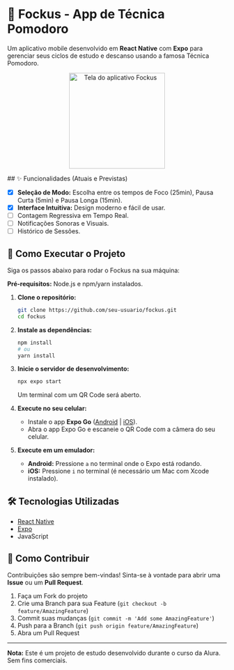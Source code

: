 # 🍅 Fockus - App de Técnica Pomodoro

Um aplicativo mobile desenvolvido em **React Native** com **Expo** para gerenciar seus ciclos de estudo e descanso usando a famosa Técnica Pomodoro.

<p align="center">
  <img src="https://github.com/user-attachments/assets/37663338-9de6-4d93-abdb-1f2470d1ac0f" width="220" alt="Tela do aplicativo Fockus">
</p>
## ✨ Funcionalidades (Atuais e Previstas)

-   [x] **Seleção de Modo:** Escolha entre os tempos de Foco (25min), Pausa Curta (5min) e Pausa Longa (15min).
-   [x] **Interface Intuitiva:** Design moderno e fácil de usar.
-   [ ] Contagem Regressiva em Tempo Real.
-   [ ] Notificações Sonoras e Visuais.
-   [ ] Histórico de Sessões.

## 🚀 Como Executar o Projeto

Siga os passos abaixo para rodar o Fockus na sua máquina:

**Pré-requisitos:** Node.js e npm/yarn instalados.

1.  **Clone o repositório:**
    ```bash
    git clone https://github.com/seu-usuario/fockus.git
    cd fockus
    ```

2.  **Instale as dependências:**
    ```bash
    npm install
    # ou
    yarn install
    ```

3.  **Inicie o servidor de desenvolvimento:**
    ```bash
    npx expo start
    ```
    Um terminal com um QR Code será aberto.

4.  **Execute no seu celular:**
    *   Instale o app **Expo Go** ([Android](https://play.google.com/store/apps/details?id=host.exp.exponent) | [iOS](https://apps.apple.com/br/app/expo-go/id982107779)).
    *   Abra o app Expo Go e escaneie o QR Code com a câmera do seu celular.

5.  **Execute em um emulador:**
    *   **Android:** Pressione `a` no terminal onde o Expo está rodando.
    *   **iOS:** Pressione `i` no terminal (é necessário um Mac com Xcode instalado).

## 🛠️ Tecnologias Utilizadas

-   [React Native](https://reactnative.dev/)
-   [Expo](https://expo.dev/)
-   JavaScript


## 🤝 Como Contribuir

Contribuições são sempre bem-vindas! Sinta-se à vontade para abrir uma **Issue** ou um **Pull Request**.

1.  Faça um Fork do projeto
2.  Crie uma Branch para sua Feature (`git checkout -b feature/AmazingFeature`)
3.  Commit suas mudanças (`git commit -m 'Add some AmazingFeature'`)
4.  Push para a Branch (`git push origin feature/AmazingFeature`)
5.  Abra um Pull Request

---

**Nota:** Este é um projeto de estudo desenvolvido durante o curso da Alura. Sem fins comerciais.
